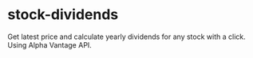 # stock-dividends
Get latest price and calculate yearly dividends for any stock with a click. Using Alpha Vantage API.
